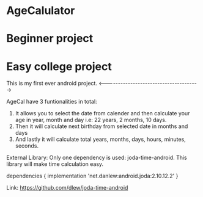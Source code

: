 # AgeCalulator
# Beginner project
# Easy college project
This is my first ever android project.
<-------------------------------------->

AgeCal have 3 funtionalities in total:
1. It allows you to select the date from calender and then calculate your age in year, month and day i.e: 22 years, 2 months, 10 days.
2. Then it will calculate next birthday from selected date in months and days
3. And lastly it will calculate total years, months, days, hours, minutes, seconds.

External Library:
Only one dependency is used: joda-time-android.
This library will make time calculation easy. 

dependencies {
implementation 'net.danlew:android.joda:2.10.12.2'
}

Link: https://github.com/dlew/joda-time-android
